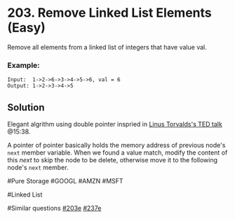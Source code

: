 # 203. Remove Linked List Elements (Easy)

Remove all elements from a linked list of integers that have value val.

### Example:
```
Input:  1->2->6->3->4->5->6, val = 6
Output: 1->2->3->4->5
```

## Solution
Elegant algrithm using double pointer inspried in [Linus Torvalds's TED talk](https://www.youtube.com/watch?v=o8NPllzkFhE) @15:38.

A pointer of pointer basically holds the memory address of previous node's `next` member variable. When we found a value match, modify the content of this *next* to skip the node to be delete, otherwise move it to the following node's `next` member.

#Pure Storage #GOOGL #AMZN #MSFT

#Linked List

#Similar questions [#203e](../p203e/README.md) [#237e](../p237e/README.md)